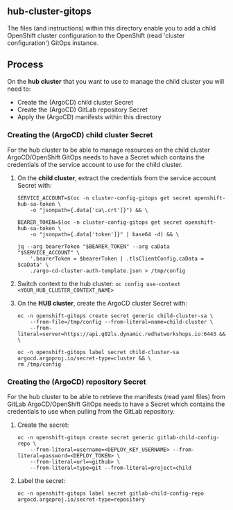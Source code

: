 hub-cluster-gitops
-----

The files (and instructions) within this directory enable you to add a child OpenShift 
cluster configuration to the OpenShift (read 'cluster configuration') GitOps instance.

## Process

On the **hub cluster** that you want to use to manage the child cluster you will need to:

* Create the (ArgoCD) child cluster Secret
* Create the (ArgoCD) GitLab repository Secret 
* Apply the (ArgoCD) manifests within this directory

### Creating the (ArgoCD) child cluster Secret

For the hub cluster to be able to manage resources on the child cluster ArgoCD/OpenShift GitOps needs to have a 
Secret which contains the credentials of the service account to use for the child cluster.

1. On the **child cluster**, extract the credentials from the service account Secret with:
    ```shell
    SERVICE_ACCOUNT=$(oc -n cluster-config-gitops get secret openshift-hub-sa-token \
        -o "jsonpath={.data['ca\.crt']}") && \

    BEARER_TOKEN=$(oc -n cluster-config-gitops get secret openshift-hub-sa-token \
        -o "jsonpath={.data['token']}" | base64 -d) && \

    jq --arg bearerToken "$BEARER_TOKEN" --arg caData "$SERVICE_ACCOUNT" \
        '.bearerToken = $bearerToken | .tlsClientConfig.caData = $caData' \
        ./argo-cd-cluster-auth-template.json > /tmp/config
    ```

2. Switch context to the hub cluster: `oc config use-context <YOUR_HUB_CLUSTER_CONTEXT_NAME>`
3. On the **HUB cluster**, create the ArgoCD cluster Secret with:
    ```shell
    oc -n openshift-gitops create secret generic child-cluster-sa \
        --from-file=/tmp/config --from-literal=name=child-cluster \
        --from-literal=server=https://api.q82ls.dynamic.redhatworkshops.io:6443 && \

    oc -n openshift-gitops label secret child-cluster-sa argocd.argoproj.io/secret-type=cluster && \
    rm /tmp/config
    ```

### Creating the (ArgoCD) repository Secret

For the hub cluster to be able to retrieve the manifests (read yaml files) from GitLab ArgoCD/OpenShift GitOps 
needs to have a Secret which contains the credentials to use when pulling from the GitLab repository.

1. Create the secret:
    ```shell
    oc -n openshift-gitops create secret generic gitlab-child-config-repo \
        --from-literal=username=<DEPLOY_KEY_USERNAME> --from-literal=password=<DEPLOY_TOKEN> \
        --from-literal=url=<github> \
        --from-literal=type=git --from-literal=project=child
    ```
2. Label the secret:
    ```shell
    oc -n openshift-gitops label secret gitlab-child-config-repo argocd.argoproj.io/secret-type=repository
    ```


